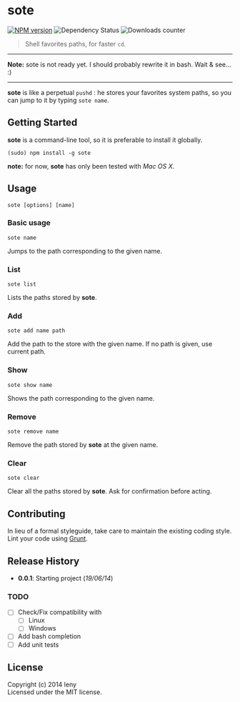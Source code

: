 # sote 

[![NPM version](http://img.shields.io/npm/v/sote.svg)](https://www.npmjs.org/package/sote) ![Dependency Status](https://david-dm.org/leny/sote.svg) ![Downloads counter](http://img.shields.io/npm/dm/sote.svg)

> Shell favorites paths, for faster `cd`.

* * *

**Note:** sote is not ready yet. I should probably rewrite it in bash. Wait & see... :)

* * *

**sote** is like a perpetual `pushd` : he stores your favorites system paths, so you can jump to it by typing `sote name`.

## Getting Started

**sote** is a command-line tool, so it is preferable to install it globally.

    (sudo) npm install -g sote
    
**note:** for now, **sote** has only been tested with *Mac OS X*.

## Usage

    sote [options] [name]
    
### Basic usage

    sote name
    
Jumps to the path corresponding to the given name.

### List

    sote list
    
Lists the paths stored by **sote**.

### Add

    sote add name path
    
Add the path to the store with the given name. If no path is given, use current path.

### Show

    sote show name
    
Shows the path corresponding to the given name.

### Remove

    sote remove name
    
Remove the path stored by **sote** at the given name.

### Clear 

    sote clear
    
Clear all the paths stored by **sote**. Ask for confirmation before acting.

## Contributing

In lieu of a formal styleguide, take care to maintain the existing coding style. Lint your code using [Grunt](http://gruntjs.com).

## Release History

* **0.0.1**: Starting project (*19/06/14*)

### TODO

* [ ] Check/Fix compatibility with
    * [ ] Linux
    * [ ] Windows
* [ ] Add bash completion
* [ ] Add unit tests

## License

Copyright (c) 2014 leny  
Licensed under the MIT license.
